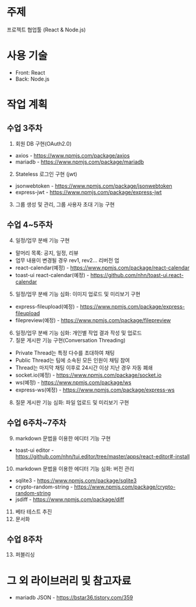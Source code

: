 # 주제
프로젝트 협업툴 (React & Node.js)

# 사용 기술
+ Front: React
+ Back: Node.js

# 작업 계획
## 수업 3주차
1. 회원 DB 구현(OAuth2.0)
  + axios - https://www.npmjs.com/package/axios
  + mariadb - https://www.npmjs.com/package/mariadb
2. Stateless 로그인 구현 (jwt)
  + jsonwebtoken - https://www.npmjs.com/package/jsonwebtoken
  + express-jwt - https://www.npmjs.com/package/express-jwt
3. 그룹 생성 및 관리, 그룹 사용자 초대 기능 구현

## 수업 4~5주차
4. 일정/업무 분배 기능 구현
  + 말머리 목록: 공지, 일정, 리뷰
  + 업무 내용이 변경될 경우 rev1, rev2... 리버전 업
  + react-calendar(예정) - https://www.npmjs.com/package/react-calendar
  + toast-ui react-calendar(예정) - https://github.com/nhn/toast-ui.react-calendar
5. 일정/업무 분배 기능 심화: 이미지 업로드 및 미리보기 구현
  + express-fileupload(예정) - https://www.npmjs.com/package/express-fileupload
  + filepreview(예정) - https://www.npmjs.com/package/filepreview
6. 일정/업무 분배 기능 심화: 개인별 작업 결과 작성 및 업로드
7. 질문 게시판 기능 구현(Conversation Threading)
  + Private Thread는 특정 다수를 초대하여 채팅
  + Public Thread는 팀에 소속된 모든 인원이 채팅 참여
  + Thread는 마지막 채팅 이후로 24시간 이상 지난 경우 자동 폐쇄
  + socket.io(예정) - https://www.npmjs.com/package/socket.io
  + ws(예정) - https://www.npmjs.com/package/ws
  + express-ws(예정) - https://www.npmjs.com/package/express-ws
8. 질문 게시판 기능 심화: 파일 업로드 및 미리보기 구현

## 수업 6주차~7주차
9. markdown 문법을 이용한 에디터 기능 구현
  + toast-ui editor - https://github.com/nhn/tui.editor/tree/master/apps/react-editor#-install
10. markdown 문법을 이용한 에디터 기능 심화: 버전 관리
  + sqlite3 - https://www.npmjs.com/package/sqlite3
  + crypto-random-string - https://www.npmjs.com/package/crypto-random-string
  + jsdiff - https://www.npmjs.com/package/diff
11. 베타 테스트 추진
12. 문서화

## 수업 8주차
13. 퍼블리싱

# 그 외 라이브러리 및 참고자료
+ mariadb JSON - https://bstar36.tistory.com/359
